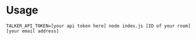 # Usage

``` shell
TALKER_API_TOKEN=[your api token here] node index.js [ID of your room] [your email address]
```

